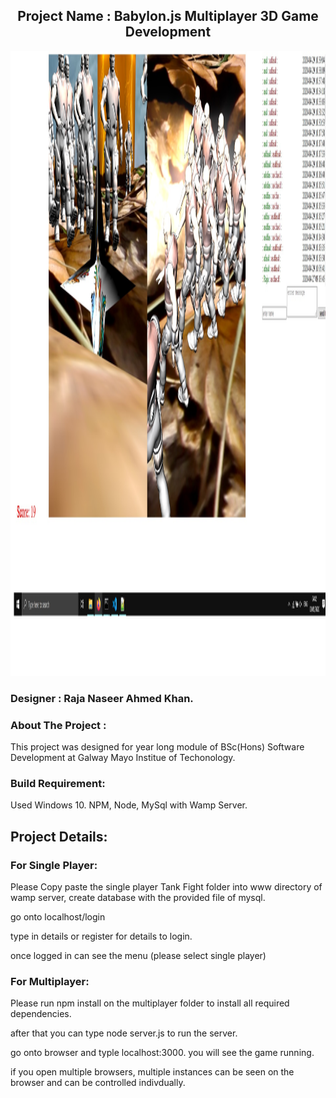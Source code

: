 ## <center>Project Name : Babylon.js Multiplayer 3D Game Development</center>

<p align="center">
  <img src = "https://github.com/g00351263/Applied-Project-2019/blob/master/screen.jpg" height="1000" width="1000">
</p>

### Designer : Raja Naseer Ahmed Khan.

### About The Project :

This project was designed for year long module of BSc(Hons) Software Development at Galway Mayo Institue of Techonology.


### Build Requirement:

Used Windows 10.
NPM, Node, MySql with Wamp Server.


## Project Details:

### For Single Player:

Please Copy paste the single player Tank Fight folder into www directory of wamp server, create database with the provided file of mysql.

go onto localhost/login

type in details or register for details to login.

once logged in can see the menu (please select single player)


### For Multiplayer:

Please run npm install on the multiplayer folder to install all required dependencies.

after that you can type node server.js to run the server.

go onto browser and typle localhost:3000. you will see the game running.

if you open multiple browsers, multiple instances can be seen on the browser and can be controlled indivdually.

